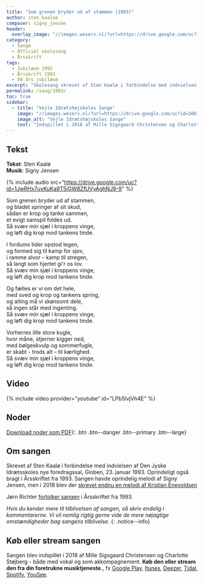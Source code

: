 ```yaml
---
title: "Som grenen bryder ud af stammen (1993)"
author: sten_kaaloe
composer: signy_jensen
header:
  overlay_image: "//images.weserv.nl/?url=https://drive.google.com/uc?id=1-gyH2Wv92pKRLHsGAl3YGjWIE_nGIZIc&w=2000&a=attention"
category:
  - Sange
  - Officiel skolesang
  - Årsskrift
tags:
  - Jubilæum 1992
  - Årsskrift 1993
  - 50 års jubilæum
excerpt: "Skolesang skrevet af Sten Kaalø i forbindelse med indvielsen af Den Jyske Idrætsskoles nye foredragssal, Globen, i 1993 med musik af Signy Jensen."
permalink: /sang/1993/
toc: true
sidebar:
  - title: "Vejle Idrætshøjskoles Sange"
    image: "//images.weserv.nl/?url=https://drive.google.com/uc?id=10k7zuB8CRXnnKxBye_kIzKdBnO5uKGwi&w=300&a=attention&t=square"
    image_alt: "Vejle Idrætshøjskoles Sange"
    text: "Indspillet i 2018 af Mille Sigsgaard Christensen og Charlotte Støjberg. **Køb den eller stream den fra din foretrukne musiktjeneste.**"
---
```


## Tekst

**Tekst**: Sten Kaalø  
**Musik**: Signy Jensen

{% include audio src="https://drive.google.com/uc?id=1JwRHx7uvKuKa9T5iGW8ZfUVyAghNJ9-9" %}

Som grenen bryder ud af stammen,  
og bladet springer af sit skud,  
sådan er krop og tanke sammen,  
et evigt samspil foldes ud.  
Så svæv min sjæl i kroppens vinge,  
og løft dig krop mod tankens tinde.

I fordums tider opstod legen,  
og formed sig til kamp for sjov,  
i ramme alvor – kamp til stregen,  
så langt som hjertet gi'r os lov.  
Så svæv min sjæl i kroppens vinge,  
og løft dig krop mod tankens tinde.

Og fælles er vi om det hele,  
med sved og krop og tankens spring,  
og alting må vi skønsomt dele,  
så ingen står med ingenting.  
Så svæv min sjæl i kroppens vinge,  
og løft dig krop mod tankens tinde.

Vorherres lille store kugle,  
hvor måne, stjerner kigger ned,  
med bølgeskvulp og sommerfugle,  
er skabt - trods alt – til kærlighed.  
Så svæv min sjæl i kroppens vinge,  
og løft dig krop mod tankens tinde.

## Video

{% include video provider="youtube" id="LPb5lvjVh4E" %}

## Noder

[<i class='far fa-file-pdf'></i> Download noder som PDF](https://drive.google.com/uc?id=1-cz_IY1oksDdc30GJ0cXpDc5udQ82dvU){: .btn .btn--danger .btn--primary .btn--large}

## Om sangen

Skrevet af Sten Kaalø i forbindelse med indvielsen af Den Jyske Idrætsskoles nye foredragssal, Globen, 23. januar 1993. Oprindeligt også bragt i Årsskriftet fra 1993. Sangen havde oprindelig melodi af Signy Jensen, men i 2018 blev der [skrevet endnu en melodi af Kristian Enevoldsen](/sang/2018/)

Jørn Richter [fortolker sangen](/aarsskrift/1993/fortolkning-kaaloe/) i Årsskriftet fra 1993.

_Hvis du kender mere til tilblivelsen af sangen, så skriv endelig i kommentarerne. Vi vil nemlig rigtig gerne vide de mere nøjagtige omstændigheder bag sangens tilblivelse._
{: .notice--info}

## Køb eller stream sangen

Sangen blev indspillet i 2018 af Mille Sigsgaard Christensen og Charlotte Støjberg - både med vokal og som akkompagnement. **Køb den eller stream den fra din foretrukne musiktjeneste.**, fx [Google Play](https://play.google.com/music/listen#/album/Birdaib4zktzgwthhtd4uxlafta), [Itunes](https://itunes.apple.com/album/-/id1444457441), [Deezer](https://www.deezer.com/da/album/79792202), [Tidal](https://listen.tidal.com/album/99556066), [Spotify](https://play.spotify.com/album/6vpvN8PtyRg7wYLUqIdlbI), [YouSee](https://musik.yousee.dk/album/202470120/vejle-idraetshojskoles-sange).
